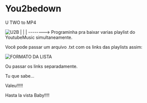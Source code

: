 # You2bedown
U TWO to MP4

![U2B](https://github.com/faqezza/You2bedown/assets/148907985/08cb3337-175f-4d28-aa8f-3c6b6320bffd)
|
|
|
--------> Programinha pra baixar varias playlist do YoutubeMusic simultaneamente.

Você pode passar um arquivo .txt com os links das playlists assim:

![FORMATO DA LISTA](https://github.com/faqezza/You2bedown/assets/148907985/a1b4cee9-2de4-44f0-af77-58fa92fc7db3)

Ou passar os links separadamente.

Tu que sabe...

Valeu!!!!!

Hasta la vista Baby!!!!
